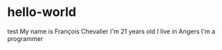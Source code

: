 # hello-world
test
My name is François Chevalier
I'm 21 years old
I live in Angers
I'm a programmer
